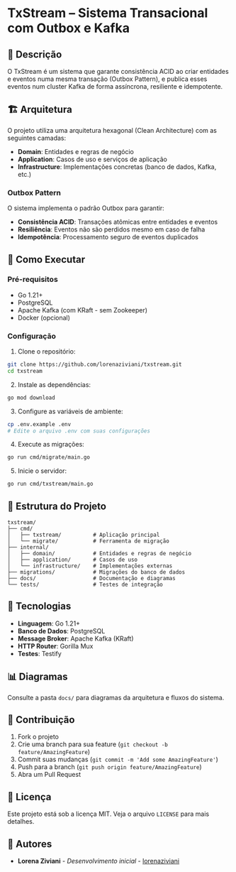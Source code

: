 # TxStream – Sistema Transacional com Outbox e Kafka

## 📘 Descrição

O TxStream é um sistema que garante consistência ACID ao criar entidades e eventos numa mesma transação (Outbox Pattern), e publica esses eventos num cluster Kafka de forma assíncrona, resiliente e idempotente.

## 🏗️ Arquitetura

O projeto utiliza uma arquitetura hexagonal (Clean Architecture) com as seguintes camadas:

- **Domain**: Entidades e regras de negócio
- **Application**: Casos de uso e serviços de aplicação
- **Infrastructure**: Implementações concretas (banco de dados, Kafka, etc.)

### Outbox Pattern

O sistema implementa o padrão Outbox para garantir:

- **Consistência ACID**: Transações atômicas entre entidades e eventos
- **Resiliência**: Eventos não são perdidos mesmo em caso de falha
- **Idempotência**: Processamento seguro de eventos duplicados

## 🚀 Como Executar

### Pré-requisitos

- Go 1.21+
- PostgreSQL
- Apache Kafka (com KRaft - sem Zookeeper)
- Docker (opcional)

### Configuração

1. Clone o repositório:

```bash
git clone https://github.com/lorenaziviani/txstream.git
cd txstream
```

2. Instale as dependências:

```bash
go mod download
```

3. Configure as variáveis de ambiente:

```bash
cp .env.example .env
# Edite o arquivo .env com suas configurações
```

4. Execute as migrações:

```bash
go run cmd/migrate/main.go
```

5. Inicie o servidor:

```bash
go run cmd/txstream/main.go
```

## 📁 Estrutura do Projeto

```
txstream/
├── cmd/
│   ├── txstream/          # Aplicação principal
│   └── migrate/           # Ferramenta de migração
├── internal/
│   ├── domain/            # Entidades e regras de negócio
│   ├── application/       # Casos de uso
│   └── infrastructure/    # Implementações externas
├── migrations/            # Migrações do banco de dados
├── docs/                  # Documentação e diagramas
└── tests/                 # Testes de integração
```

## 🔧 Tecnologias

- **Linguagem**: Go 1.21+
- **Banco de Dados**: PostgreSQL
- **Message Broker**: Apache Kafka (KRaft)
- **HTTP Router**: Gorilla Mux
- **Testes**: Testify

## 📊 Diagramas

Consulte a pasta `docs/` para diagramas da arquitetura e fluxos do sistema.

## 🤝 Contribuição

1. Fork o projeto
2. Crie uma branch para sua feature (`git checkout -b feature/AmazingFeature`)
3. Commit suas mudanças (`git commit -m 'Add some AmazingFeature'`)
4. Push para a branch (`git push origin feature/AmazingFeature`)
5. Abra um Pull Request

## 📄 Licença

Este projeto está sob a licença MIT. Veja o arquivo `LICENSE` para mais detalhes.

## 👥 Autores

- **Lorena Ziviani** - _Desenvolvimento inicial_ - [lorenaziviani](https://github.com/lorenaziviani)
